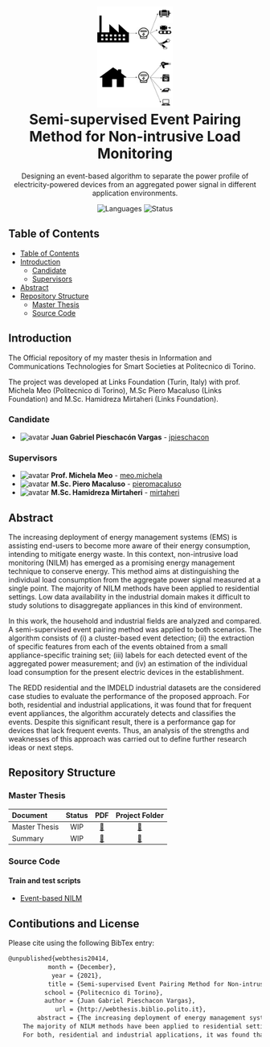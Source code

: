 <h1 align="center">
  <a href="https://github.com/links-nilm-thesis-21/load-disaggregation" title="Deep Reinforcement Learning for autonomous systems Documentation">
    <img alt="Semi-supervised Event Pairing Method for Non-intrusive Load Monitoring" src="stuff/presentation_slide.drawio.png" width="150px" height="200px" />
  </a>
  <br/>
  Semi-supervised Event Pairing Method for Non-intrusive Load Monitoring
</h1>

<p align="center">
  Designing an event-based algorithm to separate the power profile of electricity-powered devices from an aggregated power signal in different application environments.
</p>

<p align="center">
 <img alt="Languages" src="https://img.shields.io/badge/Languages-Python-orange"/>
<img alt="Status" src="https://img.shields.io/badge/Status-Work In Progress-orange"/>
</p>

## Table of Contents

- [Table of Contents](#table-of-contents)
- [Introduction](#introduction)
  - [Candidate](#candidate)
  - [Supervisors](#supervisors)
- [Abstract](#abstract)
- [Repository Structure](#repository-structure)
  - [Master Thesis](#master-thesis)
  - [Source Code](#source-code)
## Introduction

The Official repository of my master thesis in Information and Communications Technologies for Smart Societies at Politecnico di Torino.

The project was developed at Links Foundation (Turin, Italy) with prof. Michela Meo (Politecnico di Torino), M.Sc Piero Macaluso (Links Foundation) and M.Sc. Hamidreza Mirtaheri (Links Foundation).

### Candidate

- <img alt="avatar" src="https://github.com/jpieschacon.png" width="20px" height="20px"> **Juan Gabriel Pieschacón Vargas** - [jpieschacon](https://github.com/jpieschacon)

### Supervisors

- <img alt="avatar" src="https://www.telematica.polito.it/app/uploads/2018/12/meo-small.jpg" width="20px" height="20px"> **Prof. Michela Meo** - [meo.michela](https://www.telematica.polito.it/member/michela-meo/)
- <img alt="avatar" src="https://github.com/pieromacaluso.png" width="20px" height="20px"> **M.Sc. Piero Macaluso** - [pieromacaluso](https://github.com/pieromacaluso)
- <img alt="avatar" src="http://www.ismb.it/sites/default/files/Mirthaheri_Seyedhamidreza.jpg" width="20px" height="20px"> **M.Sc. Hamidreza Mirtaheri** - [mirtaheri](https://github.com/mirtaheri)

## Abstract

The increasing deployment of energy management systems (EMS) is assisting end-users to become more aware of their energy consumption, intending to mitigate energy waste. In this context, non-intrusive load monitoring (NILM) has emerged as a promising energy management technique to conserve energy. This method aims at distinguishing the individual load consumption from the aggregate power signal measured at a single point. 
	The majority of NILM methods have been applied to residential settings. Low data availability in the industrial domain makes it difficult to study solutions to disaggregate appliances in this kind of environment.

In this work, the household and industrial fields are analyzed and compared. A semi-supervised event pairing method was applied to both scenarios. The algorithm consists of (i) a cluster-based event detection; (ii) the extraction of specific features from each of the events obtained from a small appliance-specific training set; (iii) labels for each detected event of the aggregated power measurement; and (iv) an estimation of the individual load consumption for the present electric devices in the establishment.

The REDD residential and the IMDELD industrial datasets are the considered case studies to evaluate the performance of the proposed approach.
	For both, residential and industrial applications, it was found that for frequent event appliances, the algorithm accurately detects and classifies the events. Despite this significant result, there is a performance gap for devices that lack frequent events. Thus, an analysis of the strengths and weaknesses of this approach was carried out to define further research ideas or next steps.

## Repository Structure

### Master Thesis

| Document      | Status |                                                            PDF                                                             |         Project Folder         |
| :------------ | :----: | :------------------------------------------------------------------------------------------------------------------------: | :----------------------------: |
| Master Thesis |  WIP   | [:page_facing_up:](https://github.com/links-nilm-thesis-21/load-disaggregation/raw/master/master_thesis/master_thesis.pdf) | [:file_folder:](master_thesis) |
| Summary       |  WIP   |       [:page_facing_up:](https://github.com/links-nilm-thesis-21/load-disaggregation/raw/master/summary/thesis_summary_.pdf)       |    [:file_folder:](summary)    |

### Source Code

#### Train and test scripts

- [Event-based NILM](SSEPM_NILM)

## Contibutions and License

Please cite using the following BibTex entry:

```latex
@unpublished{webthesis20414,
           month = {December},
            year = {2021},
           title = {Semi-supervised Event Pairing Method for Non-intrusive Load Monitoring},
          school = {Politecnico di Torino},
          author = {Juan Gabriel Pieschacon Vargas},
             url = {http://webthesis.biblio.polito.it},
        abstract = {The increasing deployment of energy management systems (EMS) is assisting end-users to become more aware of their energy consumption, intending to mitigate energy waste. In this context, non-intrusive load monitoring (NILM) has emerged as a promising energy management technique to conserve energy. This method aims at distinguishing the individual load consumption from the aggregate power signal measured at a single point. 
	The majority of NILM methods have been applied to residential settings. Low data availability in the industrial domain makes it difficult to study solutions to disaggregate appliances in this kind of environment. In this work, the household and industrial fields are analyzed and compared. A semi-supervised event pairing method was applied to both scenarios. The algorithm consists of (i) a cluster-based event detection; (ii) the extraction of specific features from each of the events obtained from a small appliance-specific training set; (iii) labels for each detected event of the aggregated power measurement; and (iv) an estimation of the individual load consumption for the present electric devices in the establishment. The REDD residential and the IMDELD industrial datasets are the considered case studies to evaluate the performance of the proposed approach.
	For both, residential and industrial applications, it was found that for frequent event appliances, the algorithm accurately detects and classifies the events. Despite this significant result, there is a performance gap for devices that lack frequent events. Thus, an analysis of the strengths and weaknesses of this approach was carried out to define further research ideas or next steps.}
```